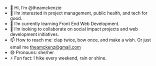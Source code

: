 - 👋 Hi, I’m @theamckenzie
- 👀 I’m interested in project management, public health, and tech for good.
- 🌱 I’m currently learning Front End Web Development.
- 💞️ I’m looking to collaborate on social impact projects and web development initiatives.
- 📫 How to reach me:  clap twice, bow once, and make a wish. Or just email me theamckenz@gmail.com
- 😄 Pronouns: she/her
- ⚡ Fun fact: I hike every weekend, rain or shine.

<!---
theamckenzie/theamckenzie is a ✨ special ✨ repository because its `README.md` (this file) appears on your GitHub profile.
You can click the Preview link to take a look at your changes.
--->
